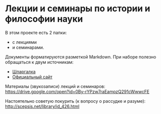 # Лекции и семинары по истории и философии науки

В этом проекте есть 2 папки:
- с лекциями
- и семинарами.

Документы форматируются разметкой Markdown.
При наборе полезно обращаться к двум источникам:
- [Шпаргалка](https://github.com/adam-p/markdown-here/wiki/markdown-cheatsheet)
- [Официальный сайт](http://daringfireball.net/projects/markdown/)

Материалы (звукозаписи) лекций и семинаров: https://drive.google.com/open?id=0By-rYPzw7raEampzQ291cWwwcFE

Настоятельно советую покурить (к вопросу о рассудке и разуме): http://scepsis.net/library/id_426.html

